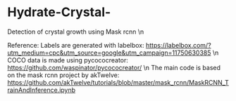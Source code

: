 # Hydrate-Crystal-
Detection of crystal growth using Mask rcnn \n

Reference:
Labels are generated with labelbox: https://labelbox.com/?utm_medium=cpc&utm_source=google&utm_campaign=11750630385 \n
COCO data is made using pycococreator: https://github.com/waspinator/pycococreator/ \n
The main code is based on the mask rcnn project by akTwelve: https://github.com/akTwelve/tutorials/blob/master/mask_rcnn/MaskRCNN_TrainAndInference.ipynb
